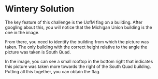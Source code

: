 # Wintery Solution

The key feature of this challenge is the UofM flag on a building. After googling about this, you will notice that the Michigan Union building is the one in the image.

From there, you need to identify the building from which the picture was taken. The only building with the correct height relative to the angle the picture was taken is South Quad. 

In the image, you can see a small rooftop in the bottom right that indicates this picture was taken more towards the right of the South Quad building. Putting all this together, you can obtain the flag.

